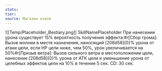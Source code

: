 ```yaml
---
stats: 
tier: 
source: Магазин очков
---
```

![[Temp/Placeholder_Bestiary.png]]
SkillNamePlaceholder
При нанесении урона существует 15% вероятность получения эффекта:#r[Сбор грома]: Вызов молнии в месте назначения, наносящий [208d58]{0}% урона от атаки цели, если HP цели ниже, чем 50%, урон увеличивается на 50%#r[Призыв ветра]: Вызов сильного ветра в местоположении цели, нанесение [208d58]{0}% урона от АТК цели и уменьшение урона от целебных эффектов цели на 10% в течение 5 сек. CD: 30 сек.
